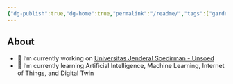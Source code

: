 ```yaml
---
{"dg-publish":true,"dg-home":true,"permalink":"/readme/","tags":["gardenEntry"],"dgPassFrontmatter":true}
---
```




## About

- 🔭 I’m currently working on [Universitas Jenderal Soedirman - Unsoed](http://elektro.ft.unsoed.ac.id/imron-rosyadi/)
- 🌱 I’m currently learning Artificial Intelligence, Machine Learning, Internet of Things, and Digital Twin

